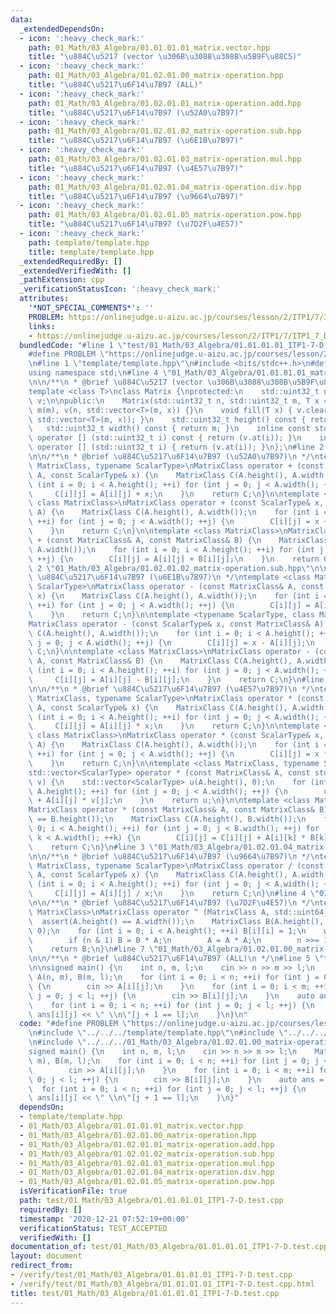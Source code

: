 ```yaml
---
data:
  _extendedDependsOn:
  - icon: ':heavy_check_mark:'
    path: 01_Math/03_Algebra/01.01.01.01_matrix.vector.hpp
    title: "\u884C\u5217 (vector \u306B\u3088\u308B\u5B9F\u88C5)"
  - icon: ':heavy_check_mark:'
    path: 01_Math/03_Algebra/01.02.01.00_matrix-operation.hpp
    title: "\u884C\u5217\u6F14\u7B97 (ALL)"
  - icon: ':heavy_check_mark:'
    path: 01_Math/03_Algebra/01.02.01.01_matrix-operation.add.hpp
    title: "\u884C\u5217\u6F14\u7B97 (\u52A0\u7B97)"
  - icon: ':heavy_check_mark:'
    path: 01_Math/03_Algebra/01.02.01.02_matrix-operation.sub.hpp
    title: "\u884C\u5217\u6F14\u7B97 (\u6E1B\u7B97)"
  - icon: ':heavy_check_mark:'
    path: 01_Math/03_Algebra/01.02.01.03_matrix-operation.mul.hpp
    title: "\u884C\u5217\u6F14\u7B97 (\u4E57\u7B97)"
  - icon: ':heavy_check_mark:'
    path: 01_Math/03_Algebra/01.02.01.04_matrix-operation.div.hpp
    title: "\u884C\u5217\u6F14\u7B97 (\u9664\u7B97)"
  - icon: ':heavy_check_mark:'
    path: 01_Math/03_Algebra/01.02.01.05_matrix-operation.pow.hpp
    title: "\u884C\u5217\u6F14\u7B97 (\u7D2F\u4E57)"
  - icon: ':heavy_check_mark:'
    path: template/template.hpp
    title: template/template.hpp
  _extendedRequiredBy: []
  _extendedVerifiedWith: []
  _pathExtension: cpp
  _verificationStatusIcon: ':heavy_check_mark:'
  attributes:
    '*NOT_SPECIAL_COMMENTS*': ''
    PROBLEM: https://onlinejudge.u-aizu.ac.jp/courses/lesson/2/ITP1/7/ITP1_7_D
    links:
    - https://onlinejudge.u-aizu.ac.jp/courses/lesson/2/ITP1/7/ITP1_7_D
  bundledCode: "#line 1 \"test/01_Math/03_Algebra/01.01.01.01_ITP1-7-D.test.cpp\"\n\
    #define PROBLEM \"https://onlinejudge.u-aizu.ac.jp/courses/lesson/2/ITP1/7/ITP1_7_D\"\
    \n#line 1 \"template/template.hpp\"\n#include <bits/stdc++.h>\n#define int int64_t\n\
    using namespace std;\n#line 4 \"01_Math/03_Algebra/01.01.01.01_matrix.vector.hpp\"\
    \n\n/**\n * @brief \u884C\u5217 (vector \u306B\u3088\u308B\u5B9F\u88C5)\n */\n\
    template <class T>\nclass Matrix {\nprotected:\n    std::uint32_t n, m;\n    std::vector<std::vector<T>>\
    \ v;\n\npublic:\n    Matrix(std::uint32_t n, std::uint32_t m, T x = 0) : n(n),\
    \ m(m), v(n, std::vector<T>(m, x)) {}\n    void fill(T x) { v.clear(); v.resize(n,\
    \ std::vector<T>(m, x)); }\n    std::uint32_t height() const { return n; }\n \
    \   std::uint32_t width() const { return m; }\n    inline const std::vector<T>&\
    \ operator [] (std::uint32_t i) const { return (v.at(i)); }\n    inline std::vector<T>&\
    \ operator [] (std::uint32_t i) { return (v.at(i)); }\n};\n#line 2 \"01_Math/03_Algebra/01.02.01.01_matrix-operation.add.hpp\"\
    \n\n/**\n * @brief \u884C\u5217\u6F14\u7B97 (\u52A0\u7B97)\n */\ntemplate <class\
    \ MatrixClass, typename ScalarType>\nMatrixClass operator + (const MatrixClass&\
    \ A, const ScalarType& x) {\n    MatrixClass C(A.height(), A.width());\n    for\
    \ (int i = 0; i < A.height(); ++i) for (int j = 0; j < A.width(); ++j) {\n   \
    \     C[i][j] = A[i][j] + x;\n    }\n    return C;\n}\n\ntemplate <typename ScalarType,\
    \ class MatrixClass>\nMatrixClass operator + (const ScalarType& x, const MatrixClass&\
    \ A) {\n    MatrixClass C(A.height(), A.width());\n    for (int i = 0; i < A.height();\
    \ ++i) for (int j = 0; j < A.width(); ++j) {\n        C[i][j] = x + A[i][j];\n\
    \    }\n    return C;\n}\n\ntemplate <class MatrixClass>\nMatrixClass operator\
    \ + (const MatrixClass& A, const MatrixClass& B) {\n    MatrixClass C(A.height(),\
    \ A.width());\n    for (int i = 0; i < A.height(); ++i) for (int j = 0; j < A.width();\
    \ ++j) {\n        C[i][j] = A[i][j] + B[i][j];\n    }\n    return C;\n}\n#line\
    \ 2 \"01_Math/03_Algebra/01.02.01.02_matrix-operation.sub.hpp\"\n\n/**\n * @brief\
    \ \u884C\u5217\u6F14\u7B97 (\u6E1B\u7B97)\n */\ntemplate <class MatrixClass, typename\
    \ ScalarType>\nMatrixClass operator - (const MatrixClass& A, const ScalarType&\
    \ x) {\n    MatrixClass C(A.height(), A.width());\n    for (int i = 0; i < A.height();\
    \ ++i) for (int j = 0; j < A.width(); ++j) {\n        C[i][j] = A[i][j] - x;\n\
    \    }\n    return C;\n}\n\ntemplate <typename ScalarType, class MatrixClass>\n\
    MatrixClass operator - (const ScalarType& x, const MatrixClass& A) {\n    MatrixClass\
    \ C(A.height(), A.width());\n    for (int i = 0; i < A.height(); ++i) for (int\
    \ j = 0; j < A.width(); ++j) {\n        C[i][j] = x - A[i][j];\n    }\n    return\
    \ C;\n}\n\ntemplate <class MatrixClass>\nMatrixClass operator - (const MatrixClass&\
    \ A, const MatrixClass& B) {\n    MatrixClass C(A.height(), A.width());\n    for\
    \ (int i = 0; i < A.height(); ++i) for (int j = 0; j < A.width(); ++j) {\n   \
    \     C[i][j] = A[i][j] - B[i][j];\n    }\n    return C;\n}\n#line 3 \"01_Math/03_Algebra/01.02.01.03_matrix-operation.mul.hpp\"\
    \n\n/**\n * @brief \u884C\u5217\u6F14\u7B97 (\u4E57\u7B97)\n */\ntemplate <class\
    \ MatrixClass, typename ScalarType>\nMatrixClass operator * (const MatrixClass&\
    \ A, const ScalarType& x) {\n    MatrixClass C(A.height(), A.width());\n    for\
    \ (int i = 0; i < A.height(); ++i) for (int j = 0; j < A.width(); ++j) {\n   \
    \     C[i][j] = A[i][j] * x;\n    }\n    return C;\n}\n\ntemplate <typename ScalarType,\
    \ class MatrixClass>\nMatrixClass operator * (const ScalarType& x, const MatrixClass&\
    \ A) {\n    MatrixClass C(A.height(), A.width());\n    for (int i = 0; i < A.height();\
    \ ++i) for (int j = 0; j < A.width(); ++j) {\n        C[i][j] = x * A[i][j];\n\
    \    }\n    return C;\n}\n\ntemplate <class MatrixClass, typename ScalarType>\n\
    std::vector<ScalarType> operator * (const MatrixClass& A, const std::vector<ScalarType>&\
    \ v) {\n    std::vector<ScalarType> u(A.height(), 0);\n    for (int i = 0; i <\
    \ A.height(); ++i) for (int j = 0; j < A.width(); ++j) {\n        u[i] = u[i]\
    \ + A[i][j] * v[j];\n    }\n    return u;\n}\n\ntemplate <class MatrixClass>\n\
    MatrixClass operator * (const MatrixClass& A, const MatrixClass& B) {\n    assert(A.width()\
    \ == B.height());\n    MatrixClass C(A.height(), B.width());\n    for (int i =\
    \ 0; i < A.height(); ++i) for (int j = 0; j < B.width(); ++j) for (int k = 0;\
    \ k < A.width(); ++k) {\n        C[i][j] = C[i][j] + A[i][k] * B[k][j];\n    }\n\
    \    return C;\n}\n#line 3 \"01_Math/03_Algebra/01.02.01.04_matrix-operation.div.hpp\"\
    \n\n/**\n * @brief \u884C\u5217\u6F14\u7B97 (\u9664\u7B97)\n */\ntemplate <class\
    \ MatrixClass, typename ScalarType>\nMatrixClass operator / (const MatrixClass&\
    \ A, const ScalarType& x) {\n    MatrixClass C(A.height(), A.width());\n    for\
    \ (int i = 0; i < A.height(); ++i) for (int j = 0; j < A.width(); ++j) {\n   \
    \     C[i][j] = A[i][j] / x;\n    }\n    return C;\n}\n#line 4 \"01_Math/03_Algebra/01.02.01.05_matrix-operation.pow.hpp\"\
    \n\n/**\n * @brief \u884C\u5217\u6F14\u7B97 (\u7D2F\u4E57)\n */\ntemplate <class\
    \ MatrixClass>\nMatrixClass operator ^ (MatrixClass A, std::uint64_t n) {\n  \
    \  assert(A.height() == A.width());\n    MatrixClass B(A.height(), A.width(),\
    \ 0);\n    for (int i = 0; i < A.height(); ++i) B[i][i] = 1;\n    while (n) {\n\
    \        if (n & 1) B = B * A;\n        A = A * A;\n        n >>= 1;\n    }\n\
    \    return B;\n}\n#line 7 \"01_Math/03_Algebra/01.02.01.00_matrix-operation.hpp\"\
    \n\n/**\n * @brief \u884C\u5217\u6F14\u7B97 (ALL)\n */\n#line 5 \"test/01_Math/03_Algebra/01.01.01.01_ITP1-7-D.test.cpp\"\
    \n\nsigned main() {\n    int n, m, l;\n    cin >> n >> m >> l;\n    Matrix<int>\
    \ A(n, m), B(m, l);\n    for (int i = 0; i < n; ++i) for (int j = 0; j < m; ++j)\
    \ {\n        cin >> A[i][j];\n    }\n    for (int i = 0; i < m; ++i) for (int\
    \ j = 0; j < l; ++j) {\n        cin >> B[i][j];\n    }\n    auto ans = A * B;\n\
    \    for (int i = 0; i < n; ++i) for (int j = 0; j < l; ++j) {\n        cout <<\
    \ ans[i][j] << \" \\n\"[j + 1 == l];\n    }\n}\n"
  code: "#define PROBLEM \"https://onlinejudge.u-aizu.ac.jp/courses/lesson/2/ITP1/7/ITP1_7_D\"\
    \n#include \"../../../template/template.hpp\"\n#include \"../../../01_Math/03_Algebra/01.01.01.01_matrix.vector.hpp\"\
    \n#include \"../../../01_Math/03_Algebra/01.02.01.00_matrix-operation.hpp\"\n\n\
    signed main() {\n    int n, m, l;\n    cin >> n >> m >> l;\n    Matrix<int> A(n,\
    \ m), B(m, l);\n    for (int i = 0; i < n; ++i) for (int j = 0; j < m; ++j) {\n\
    \        cin >> A[i][j];\n    }\n    for (int i = 0; i < m; ++i) for (int j =\
    \ 0; j < l; ++j) {\n        cin >> B[i][j];\n    }\n    auto ans = A * B;\n  \
    \  for (int i = 0; i < n; ++i) for (int j = 0; j < l; ++j) {\n        cout <<\
    \ ans[i][j] << \" \\n\"[j + 1 == l];\n    }\n}"
  dependsOn:
  - template/template.hpp
  - 01_Math/03_Algebra/01.01.01.01_matrix.vector.hpp
  - 01_Math/03_Algebra/01.02.01.00_matrix-operation.hpp
  - 01_Math/03_Algebra/01.02.01.01_matrix-operation.add.hpp
  - 01_Math/03_Algebra/01.02.01.02_matrix-operation.sub.hpp
  - 01_Math/03_Algebra/01.02.01.03_matrix-operation.mul.hpp
  - 01_Math/03_Algebra/01.02.01.04_matrix-operation.div.hpp
  - 01_Math/03_Algebra/01.02.01.05_matrix-operation.pow.hpp
  isVerificationFile: true
  path: test/01_Math/03_Algebra/01.01.01.01_ITP1-7-D.test.cpp
  requiredBy: []
  timestamp: '2020-12-21 07:52:19+00:00'
  verificationStatus: TEST_ACCEPTED
  verifiedWith: []
documentation_of: test/01_Math/03_Algebra/01.01.01.01_ITP1-7-D.test.cpp
layout: document
redirect_from:
- /verify/test/01_Math/03_Algebra/01.01.01.01_ITP1-7-D.test.cpp
- /verify/test/01_Math/03_Algebra/01.01.01.01_ITP1-7-D.test.cpp.html
title: test/01_Math/03_Algebra/01.01.01.01_ITP1-7-D.test.cpp
---
```

